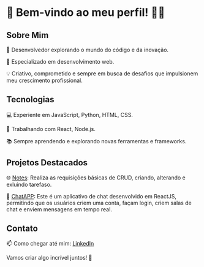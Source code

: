 # 👋 Bem-vindo ao meu perfil! 👨‍💻

## Sobre Mim
🌟 Desenvolvedor explorando o mundo do código e da inovação.

🚀 Especializado em desenvolvimento web.

💡 Criativo, comprometido e sempre em busca de desafios que impulsionem meu crescimento profissional.

## Tecnologias
💻 Experiente em JavaScript, Python, HTML, CSS.

🔧 Trabalhando com React, Node.js.

📚 Sempre aprendendo e explorando novas ferramentas e frameworks.

## Projetos Destacados
🌐 [Notes](https://github.com/n-mlima/notes): Realiza as requisições básicas de CRUD, criando, alterando e exluindo tarefaso.

🤖 [ChatAPP](https://github.com/n-mlima/case-frontend): Este é um aplicativo de chat desenvolvido em ReactJS, permitindo que os usuários criem uma conta, façam login, 
criem salas de chat e enviem mensagens em tempo real.

## Contato
📫 Como chegar até mim: [LinkedIn](https://www.linkedin.com/in/nailson-lima/)

Vamos criar algo incrível juntos! 🚀
